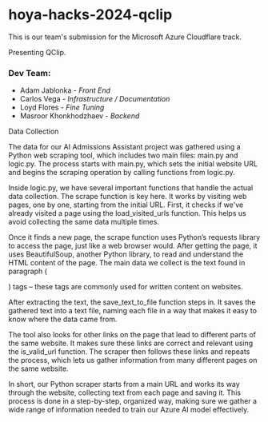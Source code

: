 # hoya-hacks-2024-qclip

This is our team's submission for the Microsoft Azure Cloudflare track.

Presenting QClip.






### Dev Team:
* Adam Jablonka              - *Front End*
* Carlos Vega                - *Infrastructure / Documentation*
* Loyd Flores                - *Fine Tuning*
* Masroor Khonkhodzhaev      - *Backend*

Data Collection 

The data for our AI Admissions Assistant project was gathered using a Python web scraping tool, which includes two main files: main.py and logic.py. The process starts with main.py, which sets the initial website URL and begins the scraping operation by calling functions from logic.py.

Inside logic.py, we have several important functions that handle the actual data collection. The scrape function is key here. It works by visiting web pages, one by one, starting from the initial URL. First, it checks if we've already visited a page using the load_visited_urls function. This helps us avoid collecting the same data multiple times.

Once it finds a new page, the scrape function uses Python’s requests library to access the page, just like a web browser would. After getting the page, it uses BeautifulSoup, another Python library, to read and understand the HTML content of the page. The main data we collect is the text found in paragraph (<p>) tags – these tags are commonly used for written content on websites.

After extracting the text, the save_text_to_file function steps in. It saves the gathered text into a text file, naming each file in a way that makes it easy to know where the data came from.

The tool also looks for other links on the page that lead to different parts of the same website. It makes sure these links are correct and relevant using the is_valid_url function. The scraper then follows these links and repeats the process, which lets us gather information from many different pages on the same website.

In short, our Python scraper starts from a main URL and works its way through the website, collecting text from each page and saving it. This process is done in a step-by-step, organized way, making sure we gather a wide range of information needed to train our Azure AI model effectively.
